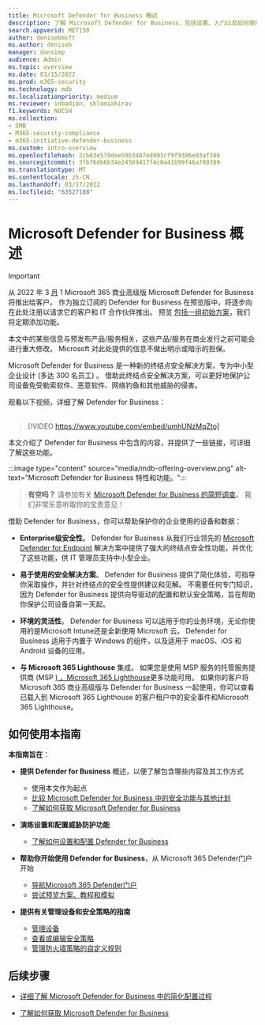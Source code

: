 ```yaml
---
title: Microsoft Defender for Business 概述
description: 了解 Microsoft Defender for Business，包括设置、入门以及如何使用服务
search.appverid: MET150
author: denisebmsft
ms.author: deniseb
manager: dansimp
audience: Admin
ms.topic: overview
ms.date: 03/15/2022
ms.prod: m365-security
ms.technology: mdb
ms.localizationpriority: medium
ms.reviewer: inbadian, shlomiakirav
f1.keywords: NOCSH
ms.collection:
- SMB
- M365-security-compliance
- m365-initiative-defender-business
ms.custom: intro-overview
ms.openlocfilehash: 2cb63e579dee59b3407ed893cf9f9306e83af386
ms.sourcegitcommit: 3fb76db6b34e24569417f4c8a41b99f46a780389
ms.translationtype: MT
ms.contentlocale: zh-CN
ms.lasthandoff: 03/17/2022
ms.locfileid: "63527108"
---
```

# <a name="overview-of-microsoft-defender-for-business"></a>Microsoft Defender for Business 概述

> [!IMPORTANT]
> 从 2022 年 3 [月](../../business-premium/index.md) 1 Microsoft 365 商业高级版 Microsoft Defender for Business 将推出给客户。 作为独立订阅的 Defender for Business 在预览版中，将逐步向在此处注册以请求它的客户和 IT 合作伙伴[](https://aka.ms/mdb-preview)推出。 预览 [包括一组初始方案](mdb-tutorials.md#try-these-preview-scenarios)，我们将定期添加功能。
> 
> 本文中的某些信息与预发布产品/服务相关，这些产品/服务在商业发行之前可能会进行重大修改。 Microsoft 对此处提供的信息不做出明示或暗示的担保。 

Microsoft Defender for Business 是一种新的终结点安全解决方案，专为中小型企业设计 (多达 300 名员工) 。 借助此终结点安全解决方案，可以更好地保护公司设备免受勒索软件、恶意软件、网络钓鱼和其他威胁的侵害。 

观看以下视频，详细了解 Defender for Business： <br/><br/>

> [!VIDEO https://www.youtube.com/embed/umhUNzMqZto]

本文介绍了 Defender for Business 中包含的内容，并提供了一些链接，可详细了解这些功能。

:::image type="content" source="media/mdb-offering-overview.png" alt-text="Microsoft Defender for Business 特性和功能。":::

>
> **有空吗？**
> 请参加有关 <a href="https://microsoft.qualtrics.com/jfe/form/SV_0JPjTPHGEWTQr4y" target="_blank">Microsoft Defender for Business 的简短调查</a>。 我们非常乐意听取你的宝贵意见！
>

借助 Defender for Business，你可以帮助保护你的企业使用的设备和数据：

- **Enterprise级安全性**。 Defender for Business 从我们行业领先的 [Microsoft Defender for Endpoint](../defender-endpoint/microsoft-defender-endpoint.md) 解决方案中提供了强大的终结点安全性功能，并优化了这些功能，供 IT 管理员支持中小型企业。

- **易于使用的安全解决方案**。 Defender for Business 提供了简化体验，可指导你采取操作，并针对终结点的安全性提供建议和见解。 不需要任何专门知识，因为 Defender for Business 提供向导驱动的配置和默认安全策略，旨在帮助你保护公司设备自第一天起。

- **环境的灵活性**。 Defender for Business 可以适用于你的业务环境，无论你使用的是Microsoft Intune还是全新使用 Microsoft 云。 Defender for Business 适用于内置于 Windows 的组件，以及适用于 macOS、iOS 和 Android 设备的应用。

- **与 Microsoft 365 Lighthouse** 集成。 如果您是使用 MSP 服务的托管服务提供商 (MSP [) ，Microsoft 365 Lighthouse](../../lighthouse/m365-lighthouse-overview.md)更多功能可用。 如果你的客户将 Microsoft 365 商业高级版与 Defender for Business 一起使用，你可以查看已载入到 Microsoft 365 Lighthouse 的客户租户中的安全事件和Microsoft 365 Lighthouse。

## <a name="how-to-use-this-guide"></a>如何使用本指南

**本指南旨在**：

- **提供 Defender for Business** 概述，以便了解包含哪些内容及其工作方式
   - 使用本文作为起点
   - [比较 Microsoft Defender for Business 中的安全功能与其他计划](compare-mdb-m365-plans.md) 
   - [了解如何获取 Microsoft Defender for Business](get-defender-business.md)

- **演练设置和配置威胁防护功能** 
   - [了解如何设置和配置 Defender for Business](mdb-setup-configuration.md)

- **帮助你开始使用 Defender for Business**，从 Microsoft 365 Defender门户开始 
   - [导航Microsoft 365 Defender门户](mdb-get-started.md)
   - [尝试预览方案、教程和模拟](mdb-tutorials.md)

- **提供有关管理设备和安全策略的指南**
   - [管理设备](mdb-manage-devices.md)
   - [查看或编辑安全策略](mdb-view-edit-policies.md)
   - [管理防火墙策略的自定义规则](mdb-custom-rules-firewall.md)  

## <a name="next-steps"></a>后续步骤

- [详细了解 Microsoft Defender for Business 中的简化配置过程](mdb-simplified-configuration.md)

- [了解如何获取 Microsoft Defender for Business](get-defender-business.md)